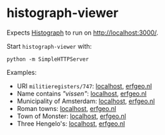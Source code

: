 # histograph-viewer

Expects [Histograph](https://github.com/erfgoed-en-locatie/histograph) to run on [http://localhost:3000/](http://localhost:3000/).

Start `histograph-viewer` with:

    python -m SimpleHTTPServer

Examples:

- URI `militieregisters/747`: [localhost](http://localhost:8000/#uri=militieregisters/747), [erfgeo.nl](http://www.erfgeo.nl/hg/#uri=militieregisters/747)
- Name contains _"vissen"_: [localhost](http://localhost:8000/#name=.*vissen.*), [erfgeo.nl](http://www.erfgeo.nl/hg/#name=.*vissen.*)
- Municipality of Amsterdam: [localhost](http://localhost:8000/#uri=gemeentegeschiedenis/103), [erfgeo.nl](http://www.erfgeo.nl/hg/#uri=gemeentegeschiedenis/103)
- Roman towns: [localhost](http://localhost:8000/#name=traiectu.), [erfgeo.nl](http://www.erfgeo.nl/hg/#name=traiectu.)
- Town of Monster: [localhost](http://localhost:8000/#name=monster), [erfgeo.nl](http://www.erfgeo.nl/hg/#name=monster)
- Three Hengelo's: [localhost](http://localhost:8000/#name=hengelo), [erfgeo.nl](http://www.erfgeo.nl/hg/#name=hengelo)
